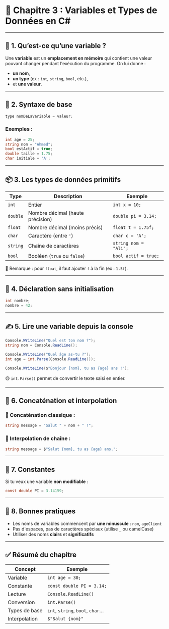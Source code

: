 # 🔢 Chapitre 3 : Variables et Types de Données en C\#

---

## 🎯 1. Qu’est-ce qu’une variable ?

Une **variable** est un **emplacement en mémoire** qui contient une valeur pouvant changer pendant l'exécution du programme.
On lui donne :

* **un nom**,
* **un type** (ex : `int`, `string`, `bool`, etc.),
* et **une valeur**.

---

## 🧠 2. Syntaxe de base

```csharp
type nomDeLaVariable = valeur;
```

### Exemples :

```csharp
int age = 25;
string nom = "Ahmed";
bool estActif = true;
double taille = 1.75;
char initiale = 'A';
```

---

## 📦 3. Les types de données primitifs

| Type     | Description                      | Exemple               |
| -------- | -------------------------------- | --------------------- |
| `int`    | Entier                           | `int x = 10;`         |
| `double` | Nombre décimal (haute précision) | `double pi = 3.14;`   |
| `float`  | Nombre décimal (moins précis)    | `float t = 1.75f;`    |
| `char`   | Caractère (entre `'`)            | `char c = 'A';`       |
| `string` | Chaîne de caractères             | `string nom = "Ali";` |
| `bool`   | Booléen (`true` ou `false`)      | `bool actif = true;`  |

🔸 Remarque : pour `float`, il faut ajouter `f` à la fin (ex : `1.5f`).

---

## 🧪 4. Déclaration sans initialisation

```csharp
int nombre;
nombre = 42;
```

---

## ✍️ 5. Lire une variable depuis la console

```csharp
Console.WriteLine("Quel est ton nom ?");
string nom = Console.ReadLine();

Console.WriteLine("Quel âge as-tu ?");
int age = int.Parse(Console.ReadLine());

Console.WriteLine($"Bonjour {nom}, tu as {age} ans !");
```

🟡 `int.Parse()` permet de convertir le texte saisi en entier.

---

## 🎯 6. Concaténation et interpolation

### 🔹 Concaténation classique :

```csharp
string message = "Salut " + nom + " !";
```

### 🔹 Interpolation de chaîne :

```csharp
string message = $"Salut {nom}, tu as {age} ans.";
```

---

## 📌 7. Constantes

Si tu veux une variable **non modifiable** :

```csharp
const double PI = 3.14159;
```

---

## 🧼 8. Bonnes pratiques

* Les noms de variables commencent par **une minuscule** : `nom`, `ageClient`
* Pas d'espaces, pas de caractères spéciaux (utilise `_` ou camelCase)
* Utiliser des noms **clairs** et **significatifs**

---

## ✅ Résumé du chapitre

| Concept       | Exemple                          |
| ------------- | -------------------------------- |
| Variable      | `int age = 30;`                  |
| Constante     | `const double PI = 3.14;`        |
| Lecture       | `Console.ReadLine()`             |
| Conversion    | `int.Parse()`                    |
| Types de base | `int`, `string`, `bool`, `char`… |
| Interpolation | `$"Salut {nom}"`                 |
